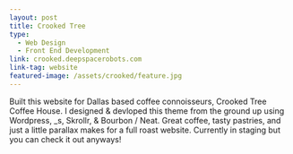 ```yaml
---
layout: post
title: Crooked Tree
type:
  - Web Design
  - Front End Development
link: crooked.deepspacerobots.com
link-tag: website
featured-image: /assets/crooked/feature.jpg
---
```

Built this website for Dallas based coffee connoisseurs, Crooked Tree Coffee House. I designed & devloped this theme from the ground up using Wordpress, _s, Skrollr, & Bourbon / Neat. Great coffee, tasty pastries, and just a little parallax makes for a full roast website. Currently in staging but you can check it out anyways!